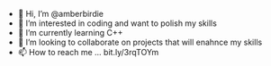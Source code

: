 - 👋 Hi, I’m @amberbirdie
- 👀 I’m interested in coding and want to polish my skills
- 🌱 I’m currently learning C++
- 💞️ I’m looking to collaborate on projects that will enahnce my skills
- 📫 How to reach me ... bit.ly/3rqTOYm

<!---
amberbirdie/amberbirdie is a ✨ special ✨ repository because its `README.md` (this file) appears on your GitHub profile.
You can click the Preview link to take a look at your changes.
--->
